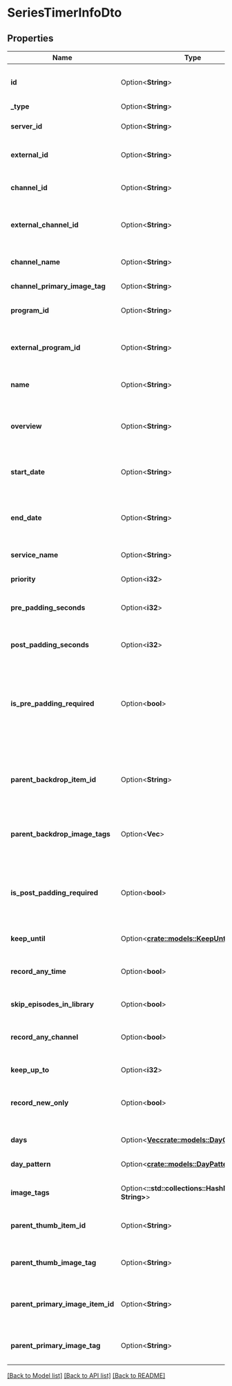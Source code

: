 # SeriesTimerInfoDto

## Properties

Name | Type | Description | Notes
------------ | ------------- | ------------- | -------------
**id** | Option<**String**> | Gets or sets the Id of the recording. | [optional]
**_type** | Option<**String**> |  | [optional]
**server_id** | Option<**String**> | Gets or sets the server identifier. | [optional]
**external_id** | Option<**String**> | Gets or sets the external identifier. | [optional]
**channel_id** | Option<**String**> | Gets or sets the channel id of the recording. | [optional]
**external_channel_id** | Option<**String**> | Gets or sets the external channel identifier. | [optional]
**channel_name** | Option<**String**> | Gets or sets the channel name of the recording. | [optional]
**channel_primary_image_tag** | Option<**String**> |  | [optional]
**program_id** | Option<**String**> | Gets or sets the program identifier. | [optional]
**external_program_id** | Option<**String**> | Gets or sets the external program identifier. | [optional]
**name** | Option<**String**> | Gets or sets the name of the recording. | [optional]
**overview** | Option<**String**> | Gets or sets the description of the recording. | [optional]
**start_date** | Option<**String**> | Gets or sets the start date of the recording, in UTC. | [optional]
**end_date** | Option<**String**> | Gets or sets the end date of the recording, in UTC. | [optional]
**service_name** | Option<**String**> | Gets or sets the name of the service. | [optional]
**priority** | Option<**i32**> | Gets or sets the priority. | [optional]
**pre_padding_seconds** | Option<**i32**> | Gets or sets the pre padding seconds. | [optional]
**post_padding_seconds** | Option<**i32**> | Gets or sets the post padding seconds. | [optional]
**is_pre_padding_required** | Option<**bool**> | Gets or sets a value indicating whether this instance is pre padding required. | [optional]
**parent_backdrop_item_id** | Option<**String**> | Gets or sets the Id of the Parent that has a backdrop if the item does not have one. | [optional]
**parent_backdrop_image_tags** | Option<**Vec<String>**> | Gets or sets the parent backdrop image tags. | [optional]
**is_post_padding_required** | Option<**bool**> | Gets or sets a value indicating whether this instance is post padding required. | [optional]
**keep_until** | Option<[**crate::models::KeepUntil**](KeepUntil.md)> |  | [optional]
**record_any_time** | Option<**bool**> | Gets or sets a value indicating whether [record any time]. | [optional]
**skip_episodes_in_library** | Option<**bool**> |  | [optional]
**record_any_channel** | Option<**bool**> | Gets or sets a value indicating whether [record any channel]. | [optional]
**keep_up_to** | Option<**i32**> |  | [optional]
**record_new_only** | Option<**bool**> | Gets or sets a value indicating whether [record new only]. | [optional]
**days** | Option<[**Vec<crate::models::DayOfWeek>**](DayOfWeek.md)> | Gets or sets the days. | [optional]
**day_pattern** | Option<[**crate::models::DayPattern**](DayPattern.md)> | Gets or sets the day pattern. | [optional]
**image_tags** | Option<**::std::collections::HashMap<String, String>**> | Gets or sets the image tags. | [optional]
**parent_thumb_item_id** | Option<**String**> | Gets or sets the parent thumb item id. | [optional]
**parent_thumb_image_tag** | Option<**String**> | Gets or sets the parent thumb image tag. | [optional]
**parent_primary_image_item_id** | Option<**String**> | Gets or sets the parent primary image item identifier. | [optional]
**parent_primary_image_tag** | Option<**String**> | Gets or sets the parent primary image tag. | [optional]

[[Back to Model list]](../README.md#documentation-for-models) [[Back to API list]](../README.md#documentation-for-api-endpoints) [[Back to README]](../README.md)


